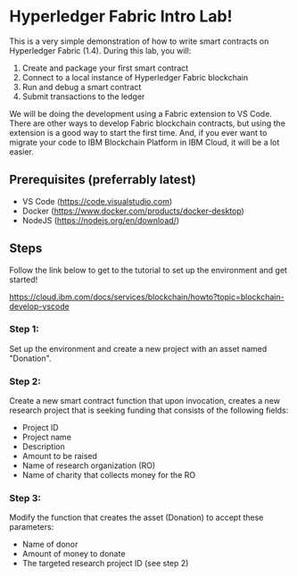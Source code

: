 # Hyperledger Fabric Intro Lab!
This is a very simple demonstration of how to write smart contracts on Hyperledger Fabric (1.4). During this lab, you will:


1. Create and package your first smart contract
2. Connect to a local instance of Hyperledger Fabric blockchain
3. Run and debug a smart contract
4. Submit transactions to the ledger


We will be doing the development using a Fabric extension to VS Code. There are other ways to develop Fabric blockchain contracts, but using the extension is a good way to start the first time. And, if you ever want to migrate your code to IBM Blockchain Platform in IBM Cloud, it will be a lot easier.


## Prerequisites (preferrably latest)
- VS Code (https://code.visualstudio.com)
- Docker (https://www.docker.com/products/docker-desktop)
- NodeJS (https://nodejs.org/en/download/)

## Steps
Follow the link below to get to the tutorial to set up the environment and get started! 

https://cloud.ibm.com/docs/services/blockchain/howto?topic=blockchain-develop-vscode

### Step 1:
Set up the environment and create a new project with an asset named "Donation".

### Step 2:
Create a new smart contract function that upon invocation, creates a new research project that is seeking funding that consists of the following fields:
- Project ID
- Project name
- Description
- Amount to be raised
- Name of research organization (RO)
- Name of charity that collects money for the RO

### Step 3:
Modify the function that creates the asset (Donation) to accept these parameters:
- Name of donor
- Amount of money to donate
- The targeted research project ID (see step 2)
